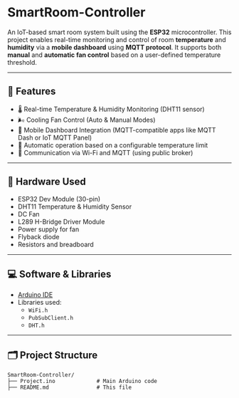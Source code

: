 # SmartRoom-Controller

An IoT-based smart room system built using the **ESP32** microcontroller. This project enables real-time monitoring and control of room **temperature** and **humidity** via a **mobile dashboard** using **MQTT protocol**. It supports both **manual** and **automatic fan control** based on a user-defined temperature threshold.

---

## 🚀 Features

- 🌡️ Real-time Temperature & Humidity Monitoring (DHT11 sensor)
- 🌬️ Cooling Fan Control (Auto & Manual Modes)
- 📲 Mobile Dashboard Integration (MQTT-compatible apps like MQTT Dash or IoT MQTT Panel)
- 🔁 Automatic operation based on a configurable temperature limit
- 📡 Communication via Wi-Fi and MQTT (using public broker)

---

## 🧰 Hardware Used

- ESP32 Dev Module (30-pin)
- DHT11 Temperature & Humidity Sensor
- DC Fan
- L289 H-Bridge Driver Module
- Power supply for fan
- Flyback diode
- Resistors and breadboard

---

## 💻 Software & Libraries

- [Arduino IDE](https://www.arduino.cc/en/software)
- Libraries used:
  - `WiFi.h`
  - `PubSubClient.h`
  - `DHT.h`

---

## 🗂️ Project Structure

```plaintext
SmartRoom-Controller/
├── Project.ino             # Main Arduino code
├── README.md               # This file
